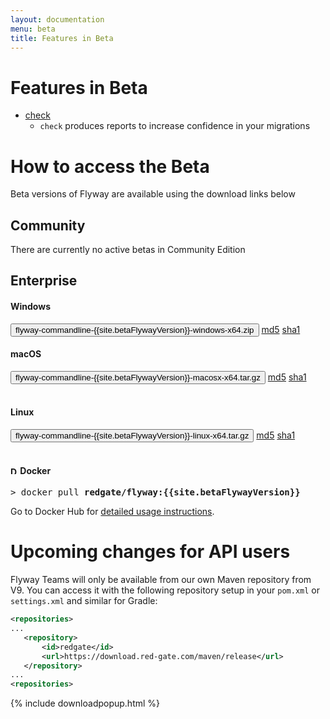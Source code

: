 ```yaml
---
layout: documentation
menu: beta
title: Features in Beta
---
```


# Features in Beta

- [check](/documentation/command/check)
    - `check` produces reports to increase confidence in your migrations

# How to access the Beta

Beta versions of Flyway are available using the download links below

## Community

There are currently no active betas in Community Edition

## Enterprise

#### <i class="fa fa-windows"></i> Windows

<button class="btn btn-primary btn-download download-modal-button" data-toggle="modal" data-target="#download-email-modal" data-download-url="/download/thankyou?dl=https://download.red-gate.com/maven/release/org/flywaydb/enterprise/flyway-commandline/{{site.betaFlywayVersion}}/flyway-commandline-{{site.betaFlywayVersion}}-windows-x64.zip">flyway-commandline-{{site.betaFlywayVersion}}-windows-x64.zip</button>
<a class="note" href="https://download.red-gate.com/maven/release/org/flywaydb/enterprise/flyway-commandline/{{site.betaFlywayVersion}}/flyway-commandline-{{site.betaFlywayVersion}}-windows-x64.zip.md5">md5</a>
<a class="note" href="https://download.red-gate.com/maven/release/org/flywaydb/enterprise/flyway-commandline/{{site.betaFlywayVersion}}/flyway-commandline-{{site.betaFlywayVersion}}-windows-x64.zip.sha1">sha1</a><br/>

#### <i class="fa fa-apple"></i> macOS

<button class="btn btn-primary btn-download download-modal-button" data-toggle="modal" data-target="#download-email-modal" data-download-url="/download/thankyou?dl=https://download.red-gate.com/maven/release/org/flywaydb/enterprise/flyway-commandline/{{site.betaFlywayVersion}}/flyway-commandline-{{site.betaFlywayVersion}}-macosx-x64.tar.gz">flyway-commandline-{{site.betaFlywayVersion}}-macosx-x64.tar.gz</button>
<a class="note" href="https://download.red-gate.com/maven/release/org/flywaydb/enterprise/flyway-commandline/{{site.betaFlywayVersion}}/flyway-commandline-{{site.betaFlywayVersion}}-macosx-x64.tar.gz.md5">md5</a>
<a class="note" href="https://download.red-gate.com/maven/release/org/flywaydb/enterprise/flyway-commandline/{{site.betaFlywayVersion}}/flyway-commandline-{{site.betaFlywayVersion}}-macosx-x64.tar.gz.sha1">sha1</a><br/><br/>

#### <i class="fa fa-linux"></i> Linux

<button class="btn btn-primary btn-download download-modal-button" data-toggle="modal" data-target="#download-email-modal" data-download-url="/download/thankyou?dl=https://download.red-gate.com/maven/release/org/flywaydb/enterprise/flyway-commandline/{{site.betaFlywayVersion}}/flyway-commandline-{{site.betaFlywayVersion}}-linux-x64.tar.gz">flyway-commandline-{{site.betaFlywayVersion}}-linux-x64.tar.gz</button>
<a class="note" href="https://download.red-gate.com/maven/release/org/flywaydb/enterprise/flyway-commandline/{{site.betaFlywayVersion}}/flyway-commandline-{{site.betaFlywayVersion}}-linux-x64.tar.gz.md5">md5</a>
<a class="note" href="https://download.red-gate.com/maven/release/org/flywaydb/enterprise/flyway-commandline/{{site.betaFlywayVersion}}/flyway-commandline-{{site.betaFlywayVersion}}-linux-x64.tar.gz.sha1">sha1</a><br/><br/>

#### <img title="Docker" style="height: 12px;margin-top: -4px;" src="/assets/logos/docker.png"> Docker

<pre class="console"><span>&gt;</span> docker pull <strong>redgate/flyway:{{site.betaFlywayVersion}}</strong></pre>

Go to Docker Hub for <a href="https://hub.docker.com/r/redgate/flyway/">detailed usage instructions</a>.

# Upcoming changes for API users

Flyway Teams will only be available from our own Maven repository from V9.
You can access it with the following repository setup in your `pom.xml` or `settings.xml` and similar for Gradle:

```xml
<repositories>
...
   <repository>
       <id>redgate</id>
       <url>https://download.red-gate.com/maven/release</url>
   </repository>
...
<repositories>
```

{% include downloadpopup.html %}
<script>
    if (typeof updateModalVersion !== 'undefined') {
        var downloadButtons = document.querySelectorAll('.download-modal-button');
        for (var i=0; i<downloadButtons.length; i++) {
            downloadButtons[i].addEventListener('click', updateModalVersion);
        }
    }
</script>
